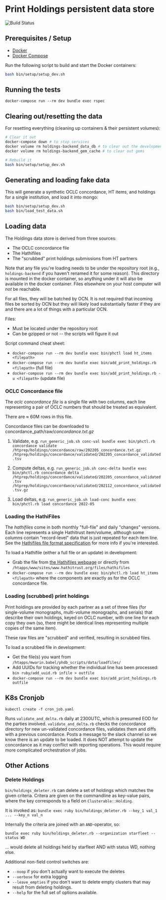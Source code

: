 # Print Holdings persistent data store



![Build Status](https://github.com/hathitrust/holdings-backend/workflows/Docker%20Build/badge.svg)


## Prerequisites / Setup

* [Docker](https://docs.docker.com/install/)
* [Docker Compose](https://docs.docker.com/compose/install/)

Run the following script to build and start the Docker containers:

```bash
bash bin/setup/setup_dev.sh
```

## Running the tests

`docker-compose run --rm dev bundle exec rspec`

## Clearing out/resetting the data
For resetting everything (cleaning up containers & their persistent volumes):

```bash
# Clear it out
docker-compose down # to stop services
docker volume rm holdings-backend_data_db # to clear out the development database
docker volume rm holdings-backend_gem_cache # to clear out gems

# Rebuild it
bash bin/setup/setup_dev.sh
```

## Generating and loading fake data

This will generate a synthetic OCLC concordance, HT items, and holdings for a
single institution, and load it into mongo:

```bash
bash bin/setup/setup_dev.sh
bash bin/load_test_data.sh
```

## Loading data

The Holdings data store is derived from three sources:
  * The OCLC concordance file
  * The Hathifiles
  * The "scrubbed" print holdings submissions from HT partners
  
Note that any file you're loading needs to be under the repository 
root (e.g., `holdings-backend` if you haven't renamed it for some reason).
This directory is mounted in the docker container, so anything under
it will also be available in the docker container. Files elsewhere on 
your host computer will *not* be reachable.

For all files, they will be batched by OCN. It is not required that incoming
files be sorted by OCN but they will likely load substantially faster if they
are and there are a lot of things with a particular OCN.

Files:
* Must be located under the repository root
* Can be gzipped or not -- the scripts will figure it out

Script command cheat sheet:
* `docker-compose run --rm dev bundle exec bin/phctl load ht_items <filepath>`
* `docker-compose run --rm dev bundle exec bin/add_print_holdings.rb
 <filepath>` (full file)
* `docker-compose run --rm dev bundle exec bin/add_print_holdings.rb -u
 <filepath>` (update file)


### OCLC Concordance file 

The _oclc concordance file_ is a single file with two columns, each line
representing a pair of OCLC numbers that should be treated as equivalent.

There are ≈ 60M rows in this file. 

Concordance files can be downloaded to concordance_path/raw/<yyyymm>_concordance.txt.gz_

1. Validate, e.g. 
  `run_generic_job.sh conc-val bundle exec bin/phctl.rb concordance validate /htprep/holdings/concordance/raw/202205_concordance.txt.gz /htprep/holdings/concordance/validated/202205_concordance_validated.tsv`

2. Compute deltas, e.g. 
  `run_generic_job.sh conc-delta bundle exec bin/phctl.rb concordance delta /htprep/holdings/concordance/validated/202205_concordance_validated.tsv /htprep/holdings/concordance/validated/202112_concordance_validated.tsv.gz`

3. Load deltas, e.g.
  `run_generic_job.sh load-conc bundle exec bin/phctl.rb load concordance 2022-05`
  
### Loading the HathiFiles

The _hathifiles_ come in both monthly "full-file" and daily "changes"
versions. Each line represents a single Hathitrust item/volume,
although some columns contain "record-level" data that is just repeated
for each item line. See the 
[Hathifiles file format specification](https://www.hathitrust.org/hathifiles_description)
for more info if you're interested.

To load a Hathifile (either a full file or an update) in development:
  * Grab the file from [the Hathifiles webpage](https://www.hathitrust.org/hathifiles)
  or directly from `/htapps/www/sites/www.hathitrust.org/files/hathifiles`
  * `docker-compose run --rm dev bundle exec bin/phctl.rb load ht_items <filepath>`
  where the components are exactly as for the OCLC concordance file.

### Loading (scrubbed) print holdings

Print holdings are provided by each partner as a set of three files 
(for single-volume monographs, multi-volume monographs, and serials)
that describe their own holdings, keyed on OCLC number, with one line for
each copy they own (so, there might be identical lines representing multiple
copies of the same item). 

These raw files are "scrubbed" and verified, resulting in scrubbed files.

To load a scrubbed file in development:
  * Get the file(s) you want from `/htapps/mwarin.babel/phdb_scripts/data/loadfiles/`
  * Add UUIDs for tracking whether the individual line has been processed: `bin ruby/add_uuid.rb infile > outfile`
  * `docker-compose run --rm dev bundle exec bin/add_print_holdings.rb outfile`

## K8s Cronjob
`kubectl create -f cron_job.yaml`

Runs `validate_and_delta.rb` daily at 2300UTC, which is presumed EOD for the parties involved.
`validate_and_delta.rb` checks the concordance directory for new un-validated concordance files, validates them and diffs with a previous concordance.
Posts a message to the slack channel so we know there is an update to be loaded. 
It does NOT attempt to update the concordance as it may conflict with reporting operations. This would require more complicated orchestration of jobs.

## Other Actions

### Delete Holdings

`bin/holdings_deleter.rb` can delete a set of holdings which matches the given criteria.
Critera are given on the commandline as key-value pairs, where the key corresponds to a field on `Clusterable::Holding`.

It is invoked as:
`bundle exec ruby bin/holdings_deleter.rb --key_1 val_1 ... --key_n val_n`

Internally the criteria are joined with an `AND`-operator, so:

`bundle exec ruby bin/holdings_deleter.rb --organization starfleet --status WD`

... would delete all holdings held by starfleet AND with status WD, nothing else.

Additional non-field control switches are: 

* `--noop` if you don't actually want to execute the deletes
* `--verbose` for extra logging
* `--leave_empties` if you don't want to delete empty clusters that may result from deleting holdings.
* `--help` for the full set of options available.
